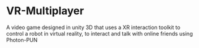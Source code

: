 # VR-Multiplayer
A video game designed in unity 3D that uses a XR interaction toolkit to control a robot in virtual reality, to interact and talk with online friends using Photon-PUN
